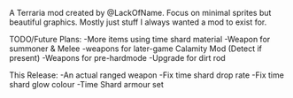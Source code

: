 A Terraria mod created by @LackOfName.
Focus on minimal sprites but beautiful graphics.
Mostly just stuff I always wanted a mod to exist for.

TODO/Future Plans:
-More items using time shard material
-Weapon for summoner & Melee
-weapons for later-game Calamity Mod (Detect if present)
-Weapons for pre-hardmode
-Upgrade for dirt rod

This Release:
-An actual ranged weapon
-Fix time shard drop rate
-Fix time shard glow colour
-Time Shard armour set
